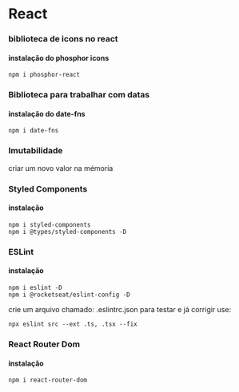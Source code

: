 # React

### biblioteca de icons no react

#### instalação do phosphor icons
```
npm i phosphor-react
```


### Biblioteca para trabalhar com datas

#### instalação do date-fns

```
npm i date-fns
```

### Imutabilidade

criar um novo valor na mémoria

### Styled Components

#### instalação

```
npm i styled-components
npm i @types/styled-components -D
```

### ESLint

#### instalação

```
npm i eslint -D
npm i @rocketseat/eslint-config -D
```

crie um arquivo chamado: .eslintrc.json
para testar e já corrigir  use:

```
npx eslint src --ext .ts, .tsx --fix
```

### React Router Dom

#### instalação

```
npm i react-router-dom
```
